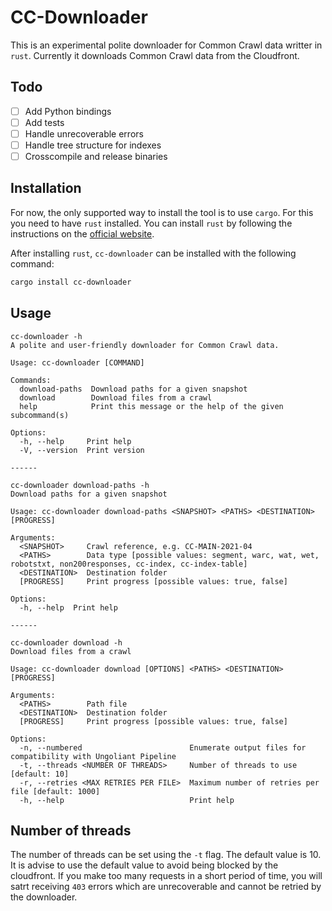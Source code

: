 # CC-Downloader

This is an experimental polite downloader for Common Crawl data writter in `rust`. Currently it downloads Common Crawl data from the Cloudfront.

## Todo

- [ ] Add Python bindings
- [ ] Add tests
- [ ] Handle unrecoverable errors
- [ ] Handle tree structure for indexes
- [ ] Crosscompile and release binaries

## Installation

For now, the only supported way to install the tool is to use `cargo`. For this you need to have `rust` installed. You can install `rust` by following the instructions on the [official website](https://www.rust-lang.org/tools/install).

After installing `rust`, ``cc-downloader`` can be installed with the following command:

```bash
cargo install cc-downloader
```

## Usage

```text
cc-downloader -h                                                  
A polite and user-friendly downloader for Common Crawl data.

Usage: cc-downloader [COMMAND]

Commands:
  download-paths  Download paths for a given snapshot
  download        Download files from a crawl
  help            Print this message or the help of the given subcommand(s)

Options:
  -h, --help     Print help
  -V, --version  Print version

------

cc-downloader download-paths -h                                   
Download paths for a given snapshot

Usage: cc-downloader download-paths <SNAPSHOT> <PATHS> <DESTINATION> [PROGRESS]

Arguments:
  <SNAPSHOT>     Crawl reference, e.g. CC-MAIN-2021-04
  <PATHS>        Data type [possible values: segment, warc, wat, wet, robotstxt, non200responses, cc-index, cc-index-table]
  <DESTINATION>  Destination folder
  [PROGRESS]     Print progress [possible values: true, false]

Options:
  -h, --help  Print help

------

cc-downloader download -h                                         
Download files from a crawl

Usage: cc-downloader download [OPTIONS] <PATHS> <DESTINATION> [PROGRESS]

Arguments:
  <PATHS>        Path file
  <DESTINATION>  Destination folder
  [PROGRESS]     Print progress [possible values: true, false]

Options:
  -n, --numbered                        Enumerate output files for compatibility with Ungoliant Pipeline
  -t, --threads <NUMBER OF THREADS>     Number of threads to use [default: 10]
  -r, --retries <MAX RETRIES PER FILE>  Maximum number of retries per file [default: 1000]
  -h, --help                            Print help
```

## Number of threads

The number of threads can be set using the `-t` flag. The default value is 10. It is advise to use the default value to avoid being blocked by the cloudfront. If you make too many requests in a short period of time, you will satrt receiving `403` errors which are unrecoverable and cannot be retried by the downloader.
